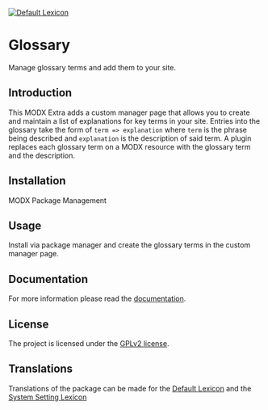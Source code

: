 [![Default Lexicon](https://hosted.weblate.org/widgets/modx-extras/glossary/standard/svg-badge.svg)](https://hosted.weblate.org/projects/modx-extras/glossary/standard/)

# Glossary

Manage glossary terms and add them to your site.

## Introduction

This MODX Extra adds a custom manager page that allows you to create and
maintain a list of explanations for key terms in your site. Entries into the
glossary take the form of `term => explanation` where `term` is the phrase being
described and `explanation` is the description of said term. A plugin replaces 
each glossary term on a MODX resource with the glossary term and the description.

## Installation

MODX Package Management

## Usage

Install via package manager and create the glossary terms in the custom manager page.

## Documentation

For more information please read the [documentation](https://jako.github.io/Glossary/).

## License

The project is licensed under the [GPLv2 license](https://github.com/Jako/Glossary/blob/master/core/components/glossary/docs/license.md).

## Translations

Translations of the package can be made for the [Default Lexicon](https://hosted.weblate.org/projects/modx-extras/glossary/standard/) and the [System Setting Lexicon](https://hosted.weblate.org/projects/modx-extras/glossary/system-settings/)
